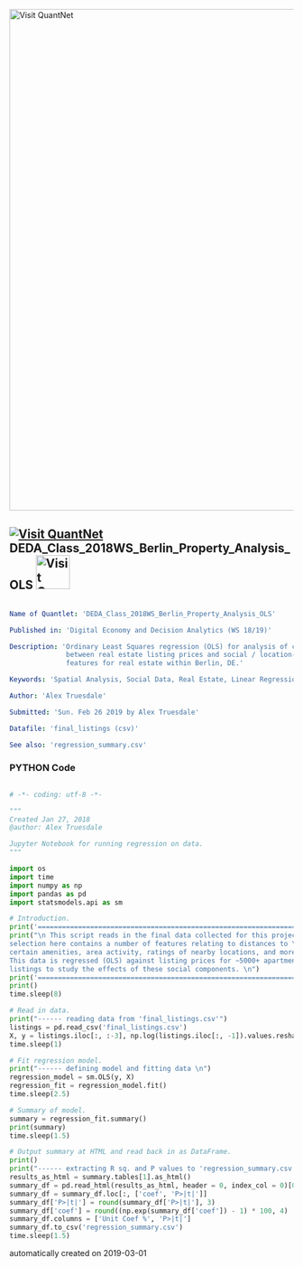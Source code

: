 [<img src="https://github.com/QuantLet/Styleguide-and-FAQ/blob/master/pictures/banner.png" width="888" alt="Visit QuantNet">](http://quantlet.de/)

## [<img src="https://github.com/QuantLet/Styleguide-and-FAQ/blob/master/pictures/qloqo.png" alt="Visit QuantNet">](http://quantlet.de/) **DEDA_Class_2018WS_Berlin_Property_Analysis_OLS** [<img src="https://github.com/QuantLet/Styleguide-and-FAQ/blob/master/pictures/QN2.png" width="60" alt="Visit QuantNet 2.0">](http://quantlet.de/)

```yaml

Name of Quantlet: 'DEDA_Class_2018WS_Berlin_Property_Analysis_OLS'

Published in: 'Digital Economy and Decision Analytics (WS 18/19)'

Description: 'Ordinary Least Squares regression (OLS) for analysis of correlation
              between real estate listing prices and social / location-based
              features for real estate within Berlin, DE.'

Keywords: 'Spatial Analysis, Social Data, Real Estate, Linear Regression, OLS'

Author: 'Alex Truesdale'

Submitted: 'Sun. Feb 26 2019 by Alex Truesdale'

Datafile: 'final_listings (csv)'

See also: 'regression_summary.csv'

```

### PYTHON Code
```python

# -*- coding: utf-8 -*-

"""
Created Jan 27, 2018
@author: Alex Truesdale

Jupyter Notebook for running regression on data.
"""

import os
import time
import numpy as np
import pandas as pd
import statsmodels.api as sm

# Introduction.
print('==============================================================================')
print("\n This script reads in the final data collected for this project. The data \n \
selection here contains a number of features relating to distances to \n \
certain amenities, area activity, ratings of nearby locations, and more. \n \
This data is regressed (OLS) against listing prices for ~5000+ apartment \n \
listings to study the effects of these social components. \n")
print('==============================================================================')
print()
time.sleep(8)

# Read in data.
print("------ reading data from 'final_listings.csv'")
listings = pd.read_csv('final_listings.csv')
X, y = listings.iloc[:, :-3], np.log(listings.iloc[:, -1]).values.reshape((-1, 1))
time.sleep(1)

# Fit regression model.
print("------ defining model and fitting data \n")
regression_model = sm.OLS(y, X)
regression_fit = regression_model.fit()
time.sleep(2.5)

# Summary of model.
summary = regression_fit.summary()
print(summary)
time.sleep(1.5)

# Output summary at HTML and read back in as DataFrame.
print()
print("------ extracting R sq. and P values to 'regression_summary.csv' \n")
results_as_html = summary.tables[1].as_html()
summary_df = pd.read_html(results_as_html, header = 0, index_col = 0)[0]
summary_df = summary_df.loc[:, ['coef', 'P>|t|']]
summary_df['P>|t|'] = round(summary_df['P>|t|'], 3)
summary_df['coef'] = round((np.exp(summary_df['coef']) - 1) * 100, 4)
summary_df.columns = ['Unit Coef %', 'P>|t|']
summary_df.to_csv('regression_summary.csv')
time.sleep(1.5)

```

automatically created on 2019-03-01